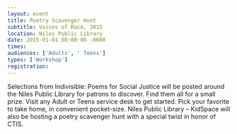 ```yaml
---
layout: event
title: Poetry Scavenger Hunt
subtitle: Voices of Race, 2015
location: Niles Public Library
date: 2015-01-01 00:00:00 -0600
times: 
audiences: ['Adults', ' Teens']
types: ['Workshop']
registration: 
---
```

Selections from Indivisible: Poems for Social Justice will be posted around the Niles Public Library for patrons to discover. Find them all for a small prize. Visit any Adult or Teens service desk to get started. Pick your favorite to take home, in convenient pocket-size.  Niles Public Library – KidSpace will also be hosting a poetry scavenger hunt with a special twist in  honor of CTIS.
